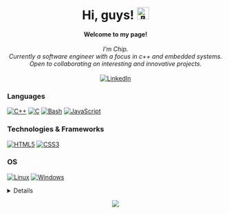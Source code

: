 <h1 align="center">Hi, guys! <img src="https://github.com/wervlad/wervlad/assets/24524555/766d336d-b87d-44ba-807c-c51de2bc6b4d" width="28px" alt="👋"></h1>

<p align="center">
    <b>Welcome to my page!</b><br><br>
    <i>
        I'm Chip.<br>
        Currently a software engineer with a focus in c++ and embedded systems.<br>
        Open to collaborating on interesting and innovative projects.<br>
    </i><br>
    <a href="https://www.linkedin.com/in/chipbrommer">
        <img src="https://img.shields.io/badge/LinkedIn-blue?style=flat-square&logo=linkedin" alt="LinkedIn">
    </a>
</p>

### Languages
[![C++](https://img.shields.io/badge/c++-black?style=for-the-badge&logo=cplusplus)](https://github.com/chipbrommer)
[![C](https://img.shields.io/badge/c-black?style=for-the-badge&logo=c)](https://github.com/chipbrommer)
[![Bash](https://img.shields.io/badge/bash-black?style=for-the-badge&logo=gnu-bash&logoColor=white)](https://github.com/chipbrommer)
[![JavaScript](https://img.shields.io/badge/javascript-black?style=for-the-badge&logo=javascript)](https://github.com/chipbrommer)

### Technologies & Frameworks
[![HTML5](https://img.shields.io/badge/html5-black?style=for-the-badge&logo=html5)](https://github.com/chipbrommer)
[![CSS3](https://img.shields.io/badge/css3-black?style=for-the-badge&logo=css3)](https://github.com/chipbrommer)

### OS
[![Linux](https://img.shields.io/badge/linux-black?style=for-the-badge&logo=Linux)](https://github.com/chipbrommer)
[![Windows](https://img.shields.io/badge/Windows-black?style=for-the-badge&logo=Windows)](https://github.com/chipbrommer)

<details>
<p align="center">
  <a href="https://github.com/chipbrommer">
    <img src="http://github-profile-summary-cards.vercel.app/api/cards/profile-details?username=chipbrommer&theme=transparent" />
  </a>
  <a href="https://github.com/chipbrommer">
    <img src="https://github-readme-streak-stats.herokuapp.com/?user=chipbrommer&hide_border=true&card_width=338&theme=transparent" />
  </a>
  <a href="https://github.com/chipbrommer">
    <img src="http://github-profile-summary-cards.vercel.app/api/cards/stats?username=chipbrommer&theme=transparent" />
  </a>
  <a href="https://github.com/chipbrommer">
    <img src="https://github-readme-stats.vercel.app/api/top-langs/?username=chipbrommer&langs_count=10&exclude_repo=&hide=jupyter%20notebook,vim%20script,cmake,makefile,batchfile,emacs%20lisp,css,html&layout=default&card_width=699&hide_border=true&theme=transparent" />
  </a>
</p>
</details>

<p align="center">
  <a href="https://github.com/chipbrommer">
    <img src="https://komarev.com/ghpvc/?username=chipbrommer&color=red&style=flat)" />
  </a>
</p>
<!--

- 🔭 I’m currently working on ...
- 🌱 I’m currently learning ...
- 👯 I’m looking to collaborate on ...
- 🤔 I’m looking for help with ...
- 💬 Ask me about ...
- 📫 How to reach me: ...
- 😄 Pronouns: ...
- ⚡ Fun fact: ...
-->

